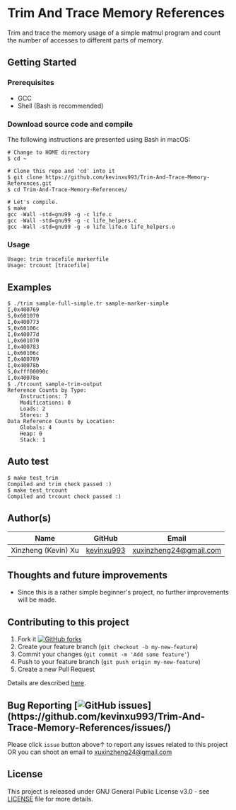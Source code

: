 # Trim And Trace Memory References

Trim and trace the memory usage of a simple matmul program and count the number of accesses to different parts of memory.

## Getting Started

### Prerequisites

* GCC
* Shell (Bash is recommended)

### Download source code and compile
The following instructions are presented using Bash in macOS:
```
# Change to HOME directory
$ cd ~

# Clone this repo and 'cd' into it
$ git clone https://github.com/kevinxu993/Trim-And-Trace-Memory-References.git
$ cd Trim-And-Trace-Memory-References/

# Let's compile.
$ make
gcc -Wall -std=gnu99 -g -c life.c
gcc -Wall -std=gnu99 -g -c life_helpers.c
gcc -Wall -std=gnu99 -g -o life life.o life_helpers.o
```

### Usage
```
Usage: trim tracefile markerfile
Usage: trcount [tracefile]
```

## Examples
```
$ ./trim sample-full-simple.tr sample-marker-simple
I,0x400769
S,0x601070
I,0x400773
S,0x60106c
I,0x40077d
L,0x601070
I,0x400783
L,0x60106c
I,0x400789
I,0x40078b
S,0xfff00090c
I,0x40078e
$ ./trcount sample-trim-output
Reference Counts by Type:
    Instructions: 7
    Modifications: 0
    Loads: 2
    Stores: 3
Data Reference Counts by Location:
    Globals: 4
    Heap: 0
    Stack: 1
```

## Auto test
```
$ make test_trim
Compiled and trim check passed :)
$ make test_trcount
Compiled and trcount check passed :)
```

## Author(s)

| Name                    | GitHub                                     | Email
| ----------------------- | ------------------------------------------ | -------------------------
| Xinzheng (Kevin) Xu     | [kevinxu993](https://github.com/kevinxu993)| xuxinzheng24@gmail.com

## Thoughts and future improvements

* Since this is a rather simple beginner's project, no further improvements will be made.

## Contributing to this project

1. Fork it [![GitHub forks](https://img.shields.io/github/forks/kevinxu993/Trim-And-Trace-Memory-References.svg?style=social&label=Fork&maxAge=2592000&)](https://github.com/jellycsc/trim-and-trace-memory-references/fork)
2. Create your feature branch (`git checkout -b my-new-feature`)
3. Commit your changes (`git commit -m 'Add some feature'`)
4. Push to your feature branch (`git push origin my-new-feature`)
5. Create a new Pull Request

Details are described [here](https://git-scm.com/book/en/v2/GitHub-Contributing-to-a-Project).

## Bug Reporting [![GitHub issues](https://img.shields.io/github/issues/kevinxu993/Trim-And-Trace-Memory-References.svg?)](https://github.com/kevinxu993/Trim-And-Trace-Memory-References/issues/)

Please click `issue` button above↑ to report any issues related to this project  
OR you can shoot an email to <xuxinzheng24@gmail.com>

## License
This project is released under GNU General Public License v3.0 - see [LICENSE](LICENSE) file for more details.
